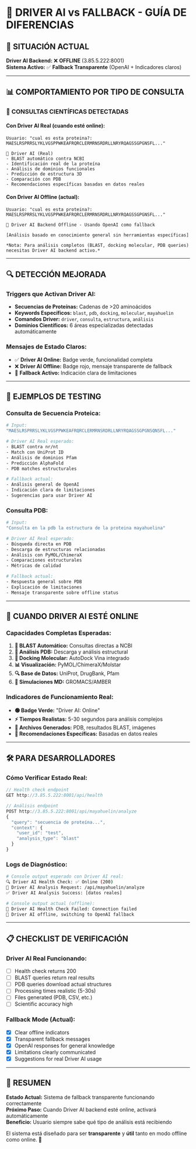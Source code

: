# 🤖 DRIVER AI vs FALLBACK - GUÍA DE DIFERENCIAS

## 🎯 SITUACIÓN ACTUAL

**Driver AI Backend:** ❌ **OFFLINE** (3.85.5.222:8001)  
**Sistema Activo:** ✅ **Fallback Transparente** (OpenAI + Indicadores claros)

---

## 📊 COMPORTAMIENTO POR TIPO DE CONSULTA

### 🧬 **CONSULTAS CIENTÍFICAS DETECTADAS**

#### **Con Driver AI Real (cuando esté online):**
```
Usuario: "cual es esta proteina?: MAESLRSPRRSLYKLVGSPPWKEAFRQRCLERMRNSRDRLLNRYRQAGSSGPGNSFL..."

🤖 Driver AI (Real)
- BLAST automático contra NCBI
- Identificación real de la proteína
- Análisis de dominios funcionales
- Predicción de estructura 3D
- Comparación con PDB
- Recomendaciones específicas basadas en datos reales
```

#### **Con Driver AI Offline (actual):**
```
Usuario: "cual es esta proteina?: MAESLRSPRRSLYKLVGSPPWKEAFRQRCLERMRNSRDRLLNRYRQAGSSGPGNSFL..."

🚨 Driver AI Backend Offline - Usando OpenAI como fallback

[Análisis basado en conocimiento general sin herramientas específicas]

*Nota: Para análisis completos (BLAST, docking molecular, PDB queries) necesitas Driver AI backend activo.*
```

---

## 🔍 DETECCIÓN MEJORADA

### **Triggers que Activan Driver AI:**
- **Secuencias de Proteínas:** Cadenas de >20 aminoácidos
- **Keywords Específicos:** `blast`, `pdb`, `docking`, `molecular`, `mayahuelin`
- **Comandos Driver:** `driver`, `consulta`, `estructura`, `análisis`
- **Dominios Científicos:** 6 áreas especializadas detectadas automáticamente

### **Mensajes de Estado Claros:**
- ✅ **Driver AI Online:** Badge verde, funcionalidad completa
- ❌ **Driver AI Offline:** Badge rojo, mensaje transparente de fallback
- 🔄 **Fallback Activo:** Indicación clara de limitaciones

---

## 🧪 EJEMPLOS DE TESTING

### **Consulta de Secuencia Proteica:**
```bash
# Input:
"MAESLRSPRRSLYKLVGSPPWKEAFRQRCLERMRNSRDRLLNRYRQAGSSGPGNSQNSFL..."

# Driver AI Real esperado:
- BLAST contra nr/nt
- Match con UniProt ID
- Análisis de dominios Pfam
- Predicción AlphaFold
- PDB matches estructurales

# Fallback actual:
- Análisis general de OpenAI
- Indicación clara de limitaciones
- Sugerencias para usar Driver AI
```

### **Consulta PDB:**
```bash
# Input:
"Consulta en la pdb la estructura de la proteina mayahuelina"

# Driver AI Real esperado:
- Búsqueda directa en PDB
- Descarga de estructuras relacionadas
- Análisis con PyMOL/ChimeraX
- Comparaciones estructurales
- Métricas de calidad

# Fallback actual:
- Respuesta general sobre PDB
- Explicación de limitaciones
- Mensaje transparente sobre offline status
```

---

## 🚀 CUANDO DRIVER AI ESTÉ ONLINE

### **Capacidades Completas Esperadas:**
1. **🔬 BLAST Automático:** Consultas directas a NCBI
2. **🧬 Análisis PDB:** Descarga y análisis estructural
3. **💊 Docking Molecular:** AutoDock Vina integrado
4. **📊 Visualización:** PyMOL/ChimeraX/Molstar
5. **🔍 Base de Datos:** UniProt, DrugBank, Pfam
6. **🧪 Simulaciones MD:** GROMACS/AMBER

### **Indicadores de Funcionamiento Real:**
- **🟢 Badge Verde:** "Driver AI: Online"
- **⚡ Tiempos Realistas:** 5-30 segundos para análisis complejos
- **📁 Archivos Generados:** PDB, resultados BLAST, imágenes
- **🎯 Recomendaciones Específicas:** Basadas en datos reales

---

## 🛠️ PARA DESARROLLADORES

### **Cómo Verificar Estado Real:**
```javascript
// Health check endpoint
GET http://3.85.5.222:8001/api/health

// Análisis endpoint
POST http://3.85.5.222:8001/api/mayahuelin/analyze
{
  "query": "secuencia de proteína...",
  "context": {
    "user_id": "test",
    "analysis_type": "blast"
  }
}
```

### **Logs de Diagnóstico:**
```bash
# Console output esperado con Driver AI real:
🔍 Driver AI Health Check: ✅ Online (200)
🧬 Driver AI Analysis Request: /api/mayahuelin/analyze
✅ Driver AI Analysis Success: [datos reales]

# Console output actual (offline):
🚨 Driver AI Health Check Failed: Connection failed
🔄 Driver AI offline, switching to OpenAI fallback
```

---

## 📋 CHECKLIST DE VERIFICACIÓN

### **Driver AI Real Funcionando:**
- [ ] Health check returns 200
- [ ] BLAST queries return real results
- [ ] PDB queries download actual structures
- [ ] Processing times realistic (5-30s)
- [ ] Files generated (PDB, CSV, etc.)
- [ ] Scientific accuracy high

### **Fallback Mode (Actual):**
- [x] Clear offline indicators
- [x] Transparent fallback messages
- [x] OpenAI responses for general knowledge
- [x] Limitations clearly communicated
- [x] Suggestions for real Driver AI usage

---

## 🎯 RESUMEN

**Estado Actual:** Sistema de fallback transparente funcionando correctamente  
**Próximo Paso:** Cuando Driver AI backend esté online, activará automáticamente  
**Beneficio:** Usuario siempre sabe qué tipo de análisis está recibiendo  

El sistema está diseñado para ser **transparente** y **útil** tanto en modo offline como online. 🚀
